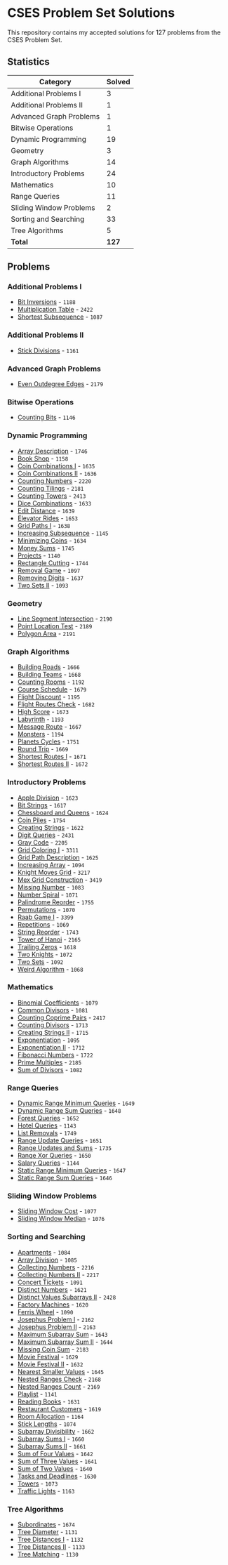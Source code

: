 # CSES Problem Set Solutions

This repository contains my accepted solutions for 127 problems from the CSES Problem Set.

## Statistics

| Category | Solved |
|----------|--------|
| Additional Problems I | 3 |
| Additional Problems II | 1 |
| Advanced Graph Problems | 1 |
| Bitwise Operations | 1 |
| Dynamic Programming | 19 |
| Geometry | 3 |
| Graph Algorithms | 14 |
| Introductory Problems | 24 |
| Mathematics | 10 |
| Range Queries | 11 |
| Sliding Window Problems | 2 |
| Sorting and Searching | 33 |
| Tree Algorithms | 5 |
| **Total** | **127** |

## Problems

### Additional Problems I

- [Bit Inversions](https://cses.fi/problemset/task/1188) - `1188`
- [Multiplication Table](https://cses.fi/problemset/task/2422) - `2422`
- [Shortest Subsequence](https://cses.fi/problemset/task/1087) - `1087`

### Additional Problems II

- [Stick Divisions](https://cses.fi/problemset/task/1161) - `1161`

### Advanced Graph Problems

- [Even Outdegree Edges](https://cses.fi/problemset/task/2179) - `2179`

### Bitwise Operations

- [Counting Bits](https://cses.fi/problemset/task/1146) - `1146`

### Dynamic Programming

- [Array Description](https://cses.fi/problemset/task/1746) - `1746`
- [Book Shop](https://cses.fi/problemset/task/1158) - `1158`
- [Coin Combinations I](https://cses.fi/problemset/task/1635) - `1635`
- [Coin Combinations II](https://cses.fi/problemset/task/1636) - `1636`
- [Counting Numbers](https://cses.fi/problemset/task/2220) - `2220`
- [Counting Tilings](https://cses.fi/problemset/task/2181) - `2181`
- [Counting Towers](https://cses.fi/problemset/task/2413) - `2413`
- [Dice Combinations](https://cses.fi/problemset/task/1633) - `1633`
- [Edit Distance](https://cses.fi/problemset/task/1639) - `1639`
- [Elevator Rides](https://cses.fi/problemset/task/1653) - `1653`
- [Grid Paths I](https://cses.fi/problemset/task/1638) - `1638`
- [Increasing Subsequence](https://cses.fi/problemset/task/1145) - `1145`
- [Minimizing Coins](https://cses.fi/problemset/task/1634) - `1634`
- [Money Sums](https://cses.fi/problemset/task/1745) - `1745`
- [Projects](https://cses.fi/problemset/task/1140) - `1140`
- [Rectangle Cutting](https://cses.fi/problemset/task/1744) - `1744`
- [Removal Game](https://cses.fi/problemset/task/1097) - `1097`
- [Removing Digits](https://cses.fi/problemset/task/1637) - `1637`
- [Two Sets II](https://cses.fi/problemset/task/1093) - `1093`

### Geometry

- [Line Segment Intersection](https://cses.fi/problemset/task/2190) - `2190`
- [Point Location Test](https://cses.fi/problemset/task/2189) - `2189`
- [Polygon Area](https://cses.fi/problemset/task/2191) - `2191`

### Graph Algorithms

- [Building Roads](https://cses.fi/problemset/task/1666) - `1666`
- [Building Teams](https://cses.fi/problemset/task/1668) - `1668`
- [Counting Rooms](https://cses.fi/problemset/task/1192) - `1192`
- [Course Schedule](https://cses.fi/problemset/task/1679) - `1679`
- [Flight Discount](https://cses.fi/problemset/task/1195) - `1195`
- [Flight Routes Check](https://cses.fi/problemset/task/1682) - `1682`
- [High Score](https://cses.fi/problemset/task/1673) - `1673`
- [Labyrinth](https://cses.fi/problemset/task/1193) - `1193`
- [Message Route](https://cses.fi/problemset/task/1667) - `1667`
- [Monsters](https://cses.fi/problemset/task/1194) - `1194`
- [Planets Cycles](https://cses.fi/problemset/task/1751) - `1751`
- [Round Trip](https://cses.fi/problemset/task/1669) - `1669`
- [Shortest Routes I](https://cses.fi/problemset/task/1671) - `1671`
- [Shortest Routes II](https://cses.fi/problemset/task/1672) - `1672`

### Introductory Problems

- [Apple Division](https://cses.fi/problemset/task/1623) - `1623`
- [Bit Strings](https://cses.fi/problemset/task/1617) - `1617`
- [Chessboard and Queens](https://cses.fi/problemset/task/1624) - `1624`
- [Coin Piles](https://cses.fi/problemset/task/1754) - `1754`
- [Creating Strings](https://cses.fi/problemset/task/1622) - `1622`
- [Digit Queries](https://cses.fi/problemset/task/2431) - `2431`
- [Gray Code](https://cses.fi/problemset/task/2205) - `2205`
- [Grid Coloring I](https://cses.fi/problemset/task/3311) - `3311`
- [Grid Path Description](https://cses.fi/problemset/task/1625) - `1625`
- [Increasing Array](https://cses.fi/problemset/task/1094) - `1094`
- [Knight Moves Grid](https://cses.fi/problemset/task/3217) - `3217`
- [Mex Grid Construction](https://cses.fi/problemset/task/3419) - `3419`
- [Missing Number](https://cses.fi/problemset/task/1083) - `1083`
- [Number Spiral](https://cses.fi/problemset/task/1071) - `1071`
- [Palindrome Reorder](https://cses.fi/problemset/task/1755) - `1755`
- [Permutations](https://cses.fi/problemset/task/1070) - `1070`
- [Raab Game I](https://cses.fi/problemset/task/3399) - `3399`
- [Repetitions](https://cses.fi/problemset/task/1069) - `1069`
- [String Reorder](https://cses.fi/problemset/task/1743) - `1743`
- [Tower of Hanoi](https://cses.fi/problemset/task/2165) - `2165`
- [Trailing Zeros](https://cses.fi/problemset/task/1618) - `1618`
- [Two Knights](https://cses.fi/problemset/task/1072) - `1072`
- [Two Sets](https://cses.fi/problemset/task/1092) - `1092`
- [Weird Algorithm](https://cses.fi/problemset/task/1068) - `1068`

### Mathematics

- [Binomial Coefficients](https://cses.fi/problemset/task/1079) - `1079`
- [Common Divisors](https://cses.fi/problemset/task/1081) - `1081`
- [Counting Coprime Pairs](https://cses.fi/problemset/task/2417) - `2417`
- [Counting Divisors](https://cses.fi/problemset/task/1713) - `1713`
- [Creating Strings II](https://cses.fi/problemset/task/1715) - `1715`
- [Exponentiation](https://cses.fi/problemset/task/1095) - `1095`
- [Exponentiation II](https://cses.fi/problemset/task/1712) - `1712`
- [Fibonacci Numbers](https://cses.fi/problemset/task/1722) - `1722`
- [Prime Multiples](https://cses.fi/problemset/task/2185) - `2185`
- [Sum of Divisors](https://cses.fi/problemset/task/1082) - `1082`

### Range Queries

- [Dynamic Range Minimum Queries](https://cses.fi/problemset/task/1649) - `1649`
- [Dynamic Range Sum Queries](https://cses.fi/problemset/task/1648) - `1648`
- [Forest Queries](https://cses.fi/problemset/task/1652) - `1652`
- [Hotel Queries](https://cses.fi/problemset/task/1143) - `1143`
- [List Removals](https://cses.fi/problemset/task/1749) - `1749`
- [Range Update Queries](https://cses.fi/problemset/task/1651) - `1651`
- [Range Updates and Sums](https://cses.fi/problemset/task/1735) - `1735`
- [Range Xor Queries](https://cses.fi/problemset/task/1650) - `1650`
- [Salary Queries](https://cses.fi/problemset/task/1144) - `1144`
- [Static Range Minimum Queries](https://cses.fi/problemset/task/1647) - `1647`
- [Static Range Sum Queries](https://cses.fi/problemset/task/1646) - `1646`

### Sliding Window Problems

- [Sliding Window Cost](https://cses.fi/problemset/task/1077) - `1077`
- [Sliding Window Median](https://cses.fi/problemset/task/1076) - `1076`

### Sorting and Searching

- [Apartments](https://cses.fi/problemset/task/1084) - `1084`
- [Array Division](https://cses.fi/problemset/task/1085) - `1085`
- [Collecting Numbers](https://cses.fi/problemset/task/2216) - `2216`
- [Collecting Numbers II](https://cses.fi/problemset/task/2217) - `2217`
- [Concert Tickets](https://cses.fi/problemset/task/1091) - `1091`
- [Distinct Numbers](https://cses.fi/problemset/task/1621) - `1621`
- [Distinct Values Subarrays II](https://cses.fi/problemset/task/2428) - `2428`
- [Factory Machines](https://cses.fi/problemset/task/1620) - `1620`
- [Ferris Wheel](https://cses.fi/problemset/task/1090) - `1090`
- [Josephus Problem I](https://cses.fi/problemset/task/2162) - `2162`
- [Josephus Problem II](https://cses.fi/problemset/task/2163) - `2163`
- [Maximum Subarray Sum](https://cses.fi/problemset/task/1643) - `1643`
- [Maximum Subarray Sum II](https://cses.fi/problemset/task/1644) - `1644`
- [Missing Coin Sum](https://cses.fi/problemset/task/2183) - `2183`
- [Movie Festival](https://cses.fi/problemset/task/1629) - `1629`
- [Movie Festival II](https://cses.fi/problemset/task/1632) - `1632`
- [Nearest Smaller Values](https://cses.fi/problemset/task/1645) - `1645`
- [Nested Ranges Check](https://cses.fi/problemset/task/2168) - `2168`
- [Nested Ranges Count](https://cses.fi/problemset/task/2169) - `2169`
- [Playlist](https://cses.fi/problemset/task/1141) - `1141`
- [Reading Books](https://cses.fi/problemset/task/1631) - `1631`
- [Restaurant Customers](https://cses.fi/problemset/task/1619) - `1619`
- [Room Allocation](https://cses.fi/problemset/task/1164) - `1164`
- [Stick Lengths](https://cses.fi/problemset/task/1074) - `1074`
- [Subarray Divisibility](https://cses.fi/problemset/task/1662) - `1662`
- [Subarray Sums I](https://cses.fi/problemset/task/1660) - `1660`
- [Subarray Sums II](https://cses.fi/problemset/task/1661) - `1661`
- [Sum of Four Values](https://cses.fi/problemset/task/1642) - `1642`
- [Sum of Three Values](https://cses.fi/problemset/task/1641) - `1641`
- [Sum of Two Values](https://cses.fi/problemset/task/1640) - `1640`
- [Tasks and Deadlines](https://cses.fi/problemset/task/1630) - `1630`
- [Towers](https://cses.fi/problemset/task/1073) - `1073`
- [Traffic Lights](https://cses.fi/problemset/task/1163) - `1163`

### Tree Algorithms

- [Subordinates](https://cses.fi/problemset/task/1674) - `1674`
- [Tree Diameter](https://cses.fi/problemset/task/1131) - `1131`
- [Tree Distances I](https://cses.fi/problemset/task/1132) - `1132`
- [Tree Distances II](https://cses.fi/problemset/task/1133) - `1133`
- [Tree Matching](https://cses.fi/problemset/task/1130) - `1130`

